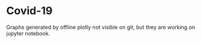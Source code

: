 # Covid-19


Graphs generated by offline plotly not visible on git, but they are working on jupyter notebook.

